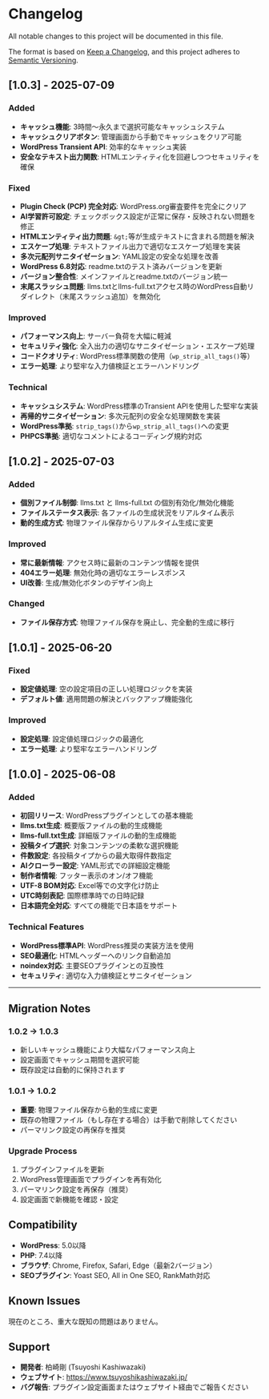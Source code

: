 # Changelog

All notable changes to this project will be documented in this file.

The format is based on [Keep a Changelog](https://keepachangelog.com/en/1.0.0/),
and this project adheres to [Semantic Versioning](https://semver.org/spec/v2.0.0.html).

## [1.0.3] - 2025-07-09

### Added
- **キャッシュ機能**: 3時間～永久まで選択可能なキャッシュシステム
- **キャッシュクリアボタン**: 管理画面から手動でキャッシュをクリア可能
- **WordPress Transient API**: 効率的なキャッシュ実装
- **安全なテキスト出力関数**: HTMLエンティティ化を回避しつつセキュリティを確保

### Fixed
- **Plugin Check (PCP) 完全対応**: WordPress.org審査要件を完全にクリア
- **AI学習許可設定**: チェックボックス設定が正常に保存・反映されない問題を修正
- **HTMLエンティティ出力問題**: `&gt;`等が生成テキストに含まれる問題を解決
- **エスケープ処理**: テキストファイル出力で適切なエスケープ処理を実装
- **多次元配列サニタイゼーション**: YAML設定の安全な処理を改善
- **WordPress 6.8対応**: readme.txtのテスト済みバージョンを更新
- **バージョン整合性**: メインファイルとreadme.txtのバージョン統一
- **末尾スラッシュ問題**: llms.txtとllms-full.txtアクセス時のWordPress自動リダイレクト（末尾スラッシュ追加）を無効化

### Improved
- **パフォーマンス向上**: サーバー負荷を大幅に軽減
- **セキュリティ強化**: 全入出力の適切なサニタイゼーション・エスケープ処理
- **コードクオリティ**: WordPress標準関数の使用（`wp_strip_all_tags()`等）
- **エラー処理**: より堅牢な入力値検証とエラーハンドリング

### Technical
- **キャッシュシステム**: WordPress標準のTransient APIを使用した堅牢な実装
- **再帰的サニタイゼーション**: 多次元配列の安全な処理関数を実装
- **WordPress準拠**: `strip_tags()`から`wp_strip_all_tags()`への変更
- **PHPCS準拠**: 適切なコメントによるコーディング規約対応

## [1.0.2] - 2025-07-03

### Added
- **個別ファイル制御**: llms.txt と llms-full.txt の個別有効化/無効化機能
- **ファイルステータス表示**: 各ファイルの生成状況をリアルタイム表示
- **動的生成方式**: 物理ファイル保存からリアルタイム生成に変更

### Improved
- **常に最新情報**: アクセス時に最新のコンテンツ情報を提供
- **404エラー処理**: 無効化時の適切なエラーレスポンス
- **UI改善**: 生成/無効化ボタンのデザイン向上

### Changed
- **ファイル保存方式**: 物理ファイル保存を廃止し、完全動的生成に移行

## [1.0.1] - 2025-06-20

### Fixed
- **設定値処理**: 空の設定項目の正しい処理ロジックを実装
- **デフォルト値**: 適用問題の解決とバックアップ機能強化

### Improved
- **設定処理**: 設定値処理ロジックの最適化
- **エラー処理**: より堅牢なエラーハンドリング

## [1.0.0] - 2025-06-08

### Added
- **初回リリース**: WordPressプラグインとしての基本機能
- **llms.txt生成**: 概要版ファイルの動的生成機能
- **llms-full.txt生成**: 詳細版ファイルの動的生成機能
- **投稿タイプ選択**: 対象コンテンツの柔軟な選択機能
- **件数設定**: 各投稿タイプからの最大取得件数指定
- **AIクローラー設定**: YAML形式での詳細設定機能
- **制作者情報**: フッター表示のオン/オフ機能
- **UTF-8 BOM対応**: Excel等での文字化け防止
- **UTC時刻表記**: 国際標準時での日時記録
- **日本語完全対応**: すべての機能で日本語をサポート

### Technical Features
- **WordPress標準API**: WordPress推奨の実装方法を使用
- **SEO最適化**: HTMLヘッダーへのリンク自動追加
- **noindex対応**: 主要SEOプラグインとの互換性
- **セキュリティ**: 適切な入力値検証とサニタイゼーション

---

## Migration Notes

### 1.0.2 → 1.0.3
- 新しいキャッシュ機能により大幅なパフォーマンス向上
- 設定画面でキャッシュ期間を選択可能
- 既存設定は自動的に保持されます

### 1.0.1 → 1.0.2
- **重要**: 物理ファイル保存から動的生成に変更
- 既存の物理ファイル（もし存在する場合）は手動で削除してください
- パーマリンク設定の再保存を推奨

### Upgrade Process
1. プラグインファイルを更新
2. WordPress管理画面でプラグインを再有効化
3. パーマリンク設定を再保存（推奨）
4. 設定画面で新機能を確認・設定

## Compatibility

- **WordPress**: 5.0以降
- **PHP**: 7.4以降
- **ブラウザ**: Chrome, Firefox, Safari, Edge（最新2バージョン）
- **SEOプラグイン**: Yoast SEO, All in One SEO, RankMath対応

## Known Issues

現在のところ、重大な既知の問題はありません。

## Support

- **開発者**: 柏崎剛 (Tsuyoshi Kashiwazaki)
- **ウェブサイト**: https://www.tsuyoshikashiwazaki.jp/
- **バグ報告**: プラグイン設定画面またはウェブサイト経由でご報告ください
